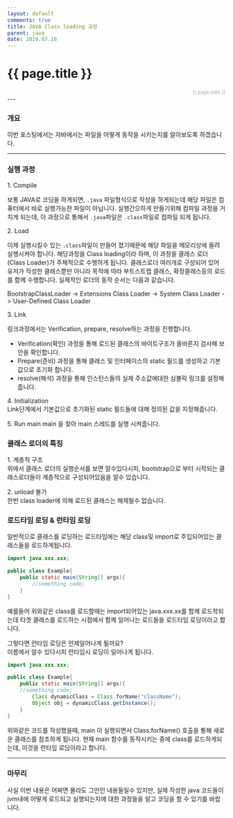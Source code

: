 ```yaml
---
layout: default
comments: true
title: JAVA Class loading 과정
parent: java
date: 2019.07.16
---
```


<h1>{{ page.title }}</h1>  
<div style="text-align:right; font-size:11px; color:#aaa">{{ page.date }} </div>
---

### 개요
이번 포스팅에서는 자바에서는 파일을 어떻게 동작을 시키는지를 알아보도록 하겠습니다. 
  
---

### 실행 과정
1\. Compile  
  
보통 JAVA로 코딩을 하게되면, `.java` 파일형식으로 작성을 하게되는데 해당 파일은 컴퓨터에서 바로 실행가능한 파일이 아닙니다. 실행간으하게 만들기위해 컴파일 과정을 거치게 되는데, 이 과정으로 통해서 `.java`파일은 `.class`파일로 컴파일 되게 됩니다.
  
2\. Load  
  
이제 실행시킬수 있는 `.class`파일이 만들어 졌기때문에 해당 파일을 메모리상에 올려 실행시켜야 합니다. 해당과정을 Class loading이라 하며, 이 과정을 클래스 로더(Class Loader)가 주체적으로 수행하게 됩니다.  클래스로더 여러개로 구성되어 있어 유저가 작성한 클래스뿐만 아니라 목적에 따라 부트스트랩 클래스, 확장클래스등의 로드를 함께 수행합니다.  실제적인 로더의 동작 순서는 다음과 같습니다.  
  
BootstrapClassLoader -> Extensions Class Loader -> System Class Loader -> User-Defined Class Loader  
  
3\. Link  
  
링크과정에서는 Verification, prepare, resolve하는 과정을 진행합니다.  
- Verification(확인) 과정을 통해 로드된 클래스의 바이트구조가 올바른지 검사해 보안을 확인합니다.  
- Prepare(준비) 과정을 통해 클래스 및 인터페이스의 static 필드를 생성하고 기본값으로 초기화 합니다.  
- resolve(해석) 과정을 통해 인스턴스들의 실제 주소값에대한 심볼릭 링크를 설정해줍니다.  
  
4\. Initialization   
Link단계에서 기본값으로 초기화된 static 필드들에 대해 정의된 값을 지정해줍니다.   

5\. Run main
main 을 찾아 main 스레드를 실행 시켜줍니다.  
  
### 클래스 로더의 특징  
1\. 계층적 구조   
위에서 클래스 로더의 실행순서를 보면 알수있다시피, bootstrap으로 부터 시작되는 클래스로더들이 계층적으로 구성되어있음을 알수 있습니다.   
  
2\. unload 불가  
한번 class loader에 의해 로드된 클래스는 해제될수 없습니다.  
  
### 로드타임 로딩 & 런타임 로딩

일반적으로 클래스를 로딩하는 로드타임에는 해당 class및 import로 주입되어있는 클래스들을 로드하게됩니다.  
```java
import java.xxx.xxx;

public class Example{
    public static main(String[] args){
        //something code;
    }
}
```  
  
예를들어 위와같은 class를 로드할때는 import되어있는 java.xxx.xx를 함께 로드학되는데 타겟 클래스를 로드하는 시점에서 함께 일어나는 로드들을 로드타임 로딩이라고 합니다.  
  
그렇다면 런타임 로딩은 언제일어나게 될까요?  
이름에서 알수 있다시피 런타임시 로딩이 일어나게 됩니다.  

```java
import java.xxx.xxx;

public class Example{
    public static main(String[] args){
    //something code;
        Class dynamicClass = Class.forName("className");
        Object obj = dynamicClass.getInstance();
    }
}
```  

위와같은 코드를 작성했을때, main 이 실행되면서 Class.forName() 호출을 통해 새로운 클래스를 참조하게 됩니다. 현재 main 함수를 동작시키는 중에  class를 로드하게되는데, 이것을 런타임 로딩이라고 합니다.  
  
---
### 마무리
사실 이번 내용은 어쩌면 몰라도 그만인 내용들일수 있지만, 실제 작성한 java 코드들이 jvm내에 어떻게 로드되고 실행되는지에 대한 과정들을 알고 코딩을 할 수 있기를 바랍니다.  
